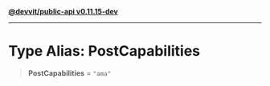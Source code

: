 [**@devvit/public-api v0.11.15-dev**](../../README.md)

---

# Type Alias: PostCapabilities

> **PostCapabilities** = `"ama"`
